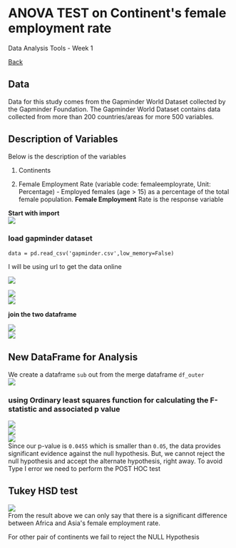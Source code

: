 # ANOVA TEST on Continent's female employment rate

Data Analysis Tools - Week 1 

[Back](readme.md)

## Data
Data for this study comes from the Gapminder World Dataset collected by the Gapminder Foundation. The Gapminder World Dataset contains data collected from more than 200 countries/areas for more 500 variables.

## Description of Variables
Below is the description of the variables

1. Continents

2. Female Employment Rate (variable code: femaleemployrate, Unit: Percentage) - Employed females (age > 15) as a percentage of the total female population.
**Female Employment** Rate is the response variable 

**Start with import**   
![](https://snipboard.io/GRmIWp.jpg)

### load gapminder dataset

```
data = pd.read_csv('gapminder.csv',low_memory=False)
```
I will be using url to get the data online

![](https://snipboard.io/rXNxDT.jpg)  

![](https://snipboard.io/UrQWHi.jpg)  
![](https://snipboard.io/CwpjSe.jpg)  
   
   
**join the two dataframe**   


![](https://snipboard.io/s2ltpV.jpg)  
![](https://snipboard.io/IqVuKC.jpg)  
  
## New DataFrame for Analysis   
We create a dataframe `sub` out from the merge dataframe `df_outer`    
![](https://snipboard.io/Qe3gbB.jpg)  
### using **Ordinary least squares** function for calculating the F-statistic and associated p value   
![](https://snipboard.io/U6p7Dd.jpg)  
![](https://snipboard.io/J0xkqz.jpg)  
![](https://snipboard.io/RcN9OD.jpg)  
Since our p-value is `0.0455` which is smaller than `0.05`, the data provides significant evidence against the null hypothesis. But, we cannot reject the null hypothesis and accept the alternate hypothesis, right away. To avoid Type I error we need to perform the POST HOC test

## Tukey HSD test   
![](https://snipboard.io/UdHxiR.jpg)   
From the result above we can only say that there is a significant difference between Africa and Asia's female employment rate.

For other pair of continents we fail to reject the NULL Hypothesis
